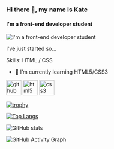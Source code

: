 ### Hi there 👋, my name is Kate
#### I'm a front-end developer student
![I'm a front-end developer student](https://eviars.github.io/images/banner.png)

I've just started so...

Skills: HTML / CSS

- 🌱 I’m currently learning HTML5/CSS3 


[<img src='https://cdn.jsdelivr.net/npm/simple-icons@3.0.1/icons/github.svg' alt='github' height='40'>](https://github.com/EviLavender)  [<img src='https://cdn.jsdelivr.net/npm/simple-icons@3.0.1/icons/html5.svg' alt='html5' height='40'>](![HTML5](https://img.shields.io/badge/html5-%23E34F26.svg?style=for-the-badge&logo=html5&logoColor=white))  [<img src='https://cdn.jsdelivr.net/npm/simple-icons@3.0.1/icons/css3.svg' alt='css3' height='40'>](![CSS3](https://img.shields.io/badge/css3-%231572B6.svg?style=for-the-badge&logo=css3&logoColor=white))  

[![trophy](https://github-profile-trophy.vercel.app/?username=EviLavender)](https://github.com/ryo-ma/github-profile-trophy)

[![Top Langs](https://github-readme-stats.vercel.app/api/top-langs/?username=EviLavender)](https://github.com/anuraghazra/github-readme-stats)

![GitHub stats](https://github-readme-stats.vercel.app/api?username=EviLavender&show_icons=true)  

![GitHub Activity Graph](https://activity-graph.herokuapp.com/graph?username=EviLavender)  

